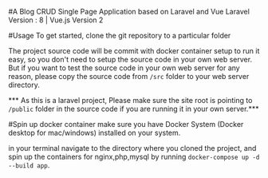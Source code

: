 #A Blog CRUD Single Page Application based on Laravel and Vue
Laravel Version : 8 | Vue.js Version 2

#Usage
To get started, clone the git repository to a particular folder

The project source code will be commit with docker container setup to run it easy, so you don't
need to setup the source code in your own web server. But if you want to test the source code
in your own web server for any reason, please copy the source code from `/src` folder
to your web server directory. 

*** As this is a laravel project, Please make sure the site root is pointing to `/public` folder in the 
source code if you are running it in your own server.***

#Spin up docker container
make sure you have Docker System (Docker desktop for mac/windows) installed on your system.

in your terminal navigate to the directory where you cloned the project, and spin up the containers for nginx,php,mysql 
by running `docker-compose up -d --build app`.